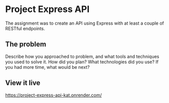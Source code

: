 # Project Express API

The assignment was to create an API using Express with at least a couple of RESTful endpoints.

## The problem

Describe how you approached to problem, and what tools and techniques you used to solve it. How did you plan? What technologies did you use? If you had more time, what would be next?

## View it live

https://project-express-api-kat.onrender.com/

